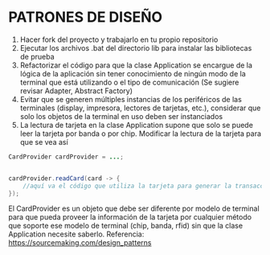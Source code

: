 # PATRONES DE DISEÑO

1. Hacer fork del proyecto y trabajarlo en tu propio repositorio
2. Ejecutar los archivos .bat del directorio lib para instalar las bibliotecas de prueba
3. Refactorizar el código para que la clase Application se encargue de la lógica de la aplicación sin tener conocimiento de ningún modo de la terminal que está utilizando o el tipo de comunicación (Se sugiere revisar Adapter, Abstract Factory)
4. Evitar que se generen múltiples instancias de los periféricos de las terminales (display, impresora, lectores de tarjetas, etc.), considerar que solo los objetos de la terminal en uso deben ser instanciados
6. La lectura de tarjeta en la clase Application supone que solo se puede leer la tarjeta por banda o por chip. Modificar la lectura de la tarjeta para que se vea así
```java
CardProvider cardProvider = ...;


cardProvider.readCard(card -> {
    //aquí va el código que utiliza la tarjeta para generar la transacción e imprimir el recibo
});

```
El CardProvider es un objeto que debe ser diferente por modelo de terminal para que pueda proveer la información de la tarjeta por cualquier método que soporte ese modelo de terminal (chip, banda, rfid) sin que la clase Application necesite saberlo.
Referencia: https://sourcemaking.com/design_patterns 
